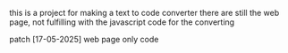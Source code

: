 this is a project for making a text to code converter
there are still the web page, not fulfilling with the javascript code for the converting 

patch
[17-05-2025] web page only code 
